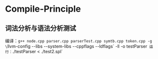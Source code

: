 # Compile-Principle

## 词法分析与语法分析测试
编译：`g++ node.cpp parser.cpp parserTest.cpp symtb.cpp token.cpp -g \`llvm-config --libs --system-libs --cppflags --ldflags\` -ll -o testParser`
运行：`./testParser < ./test2.spl`
